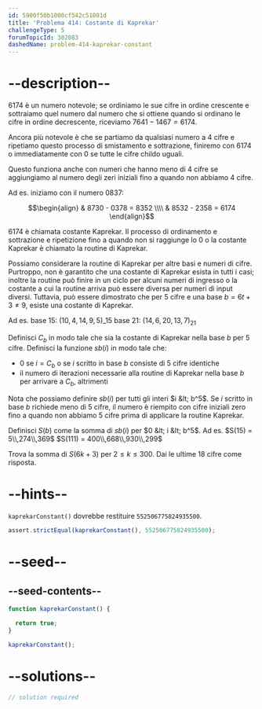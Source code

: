 ```yaml
---
id: 5900f50b1000cf542c51001d
title: 'Problema 414: Costante di Kaprekar'
challengeType: 5
forumTopicId: 302083
dashedName: problem-414-kaprekar-constant
---
```


# --description--

6174 è un numero notevole; se ordiniamo le sue cifre in ordine crescente e sottraiamo quel numero dal numero che si ottiene quando si ordinano le cifre in ordine decrescente, riceviamo $7641 - 1467 = 6174$.

Ancora più notevole è che se partiamo da qualsiasi numero a 4 cifre e ripetiamo questo processo di smistamento e sottrazione, finiremo con 6174 o immediatamente con 0 se tutte le cifre childo uguali.

Questo funziona anche con numeri che hanno meno di 4 cifre se aggiungiamo al numero degli zeri iniziali fino a quando non abbiamo 4 cifre.

Ad es. iniziamo con il numero 0837:

$$\begin{align} & 8730 - 0378 = 8352 \\\\ & 8532 - 2358 = 6174 \end{align}$$

6174 è chiamata costante Kaprekar. Il processo di ordinamento e sottrazione e ripetizione fino a quando non si raggiunge lo 0 o la costante Kaprekar è chiamato la routine di Kaprekar.

Possiamo considerare la routine di Kaprekar per altre basi e numeri di cifre. Purtroppo, non è garantito che una costante di Kaprekar esista in tutti i casi; inoltre la routine può finire in un ciclo per alcuni numeri di ingresso o la costante a cui la routine arriva può essere diversa per numeri di input diversi. Tuttavia, può essere dimostrato che per 5 cifre e una base $b = 6t + 3 ≠ 9$, esiste una costante di Kaprekar.

Ad es. base 15: ${(10, 4, 14, 9, 5)}\_{15}$ base 21: $(14, 6, 20, 13, 7)_{21}$

Definisci $C_b$ in modo tale che sia la costante di Kaprekar nella base $b$ per 5 cifre. Definisci la funzione $sb(i)$ in modo tale che:

- 0 se $i = C_b$ o se $i$ scritto in base $b$ consiste di 5 cifre identiche
- il numero di iterazioni necessarie alla routine di Kaprekar nella base $b$ per arrivare a $C_b$, altrimenti

Nota che possiamo definire $sb(i)$ per tutti gli interi $i &lt; b^5$. Se $i$ scritto in base $b$ richiede meno di 5 cifre, il numero è riempito con cifre iniziali zero fino a quando non abbiamo 5 cifre prima di applicare la routine Kaprekar.

Definisci $S(b)$ come la somma di $sb(i)$ per $0 &lt; i &lt; b^5$. Ad es. $S(15) = 5\\,274\\,369$ $S(111) = 400\\,668\\,930\\,299$

Trova la somma di $S(6k + 3)$ per $2 ≤ k ≤ 300$. Dai le ultime 18 cifre come risposta.

# --hints--

`kaprekarConstant()` dovrebbe restituire `552506775824935500`.

```js
assert.strictEqual(kaprekarConstant(), 552506775824935500);
```

# --seed--

## --seed-contents--

```js
function kaprekarConstant() {

  return true;
}

kaprekarConstant();
```

# --solutions--

```js
// solution required
```
